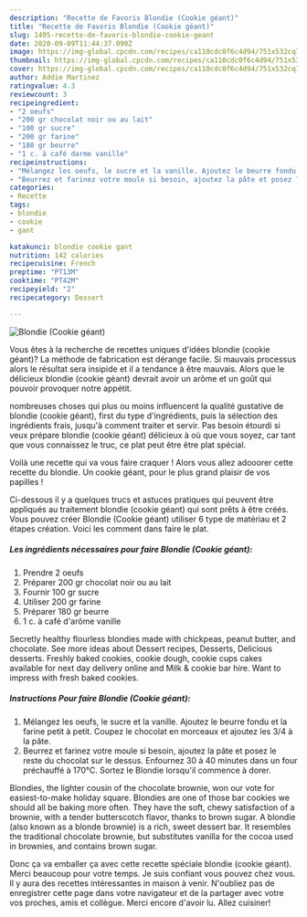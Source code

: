 ```yaml
---
description: "Recette de Favoris Blondie (Cookie géant)"
title: "Recette de Favoris Blondie (Cookie géant)"
slug: 1495-recette-de-favoris-blondie-cookie-geant
date: 2020-09-09T11:44:37.090Z
image: https://img-global.cpcdn.com/recipes/ca110cdc0f6c4d94/751x532cq70/blondie-cookie-geant-photo-principale-de-la-recette.jpg
thumbnail: https://img-global.cpcdn.com/recipes/ca110cdc0f6c4d94/751x532cq70/blondie-cookie-geant-photo-principale-de-la-recette.jpg
cover: https://img-global.cpcdn.com/recipes/ca110cdc0f6c4d94/751x532cq70/blondie-cookie-geant-photo-principale-de-la-recette.jpg
author: Addie Martinez
ratingvalue: 4.3
reviewcount: 3
recipeingredient:
- "2 oeufs"
- "200 gr chocolat noir ou au lait"
- "100 gr sucre"
- "200 gr farine"
- "180 gr beurre"
- "1 c. à café darme vanille"
recipeinstructions:
- "Mélangez les oeufs, le sucre et la vanille. Ajoutez le beurre fondu et la farine petit à petit. Coupez le chocolat en morceaux et ajoutez les 3/4 à la pâte."
- "Beurrez et farinez votre moule si besoin, ajoutez la pâte et posez le reste du chocolat sur le dessus. Enfournez 30 à 40 minutes dans un four préchauffé à 170°C. Sortez le Blondie lorsqu&#39;il commence à dorer."
categories:
- Recette
tags:
- blondie
- cookie
- gant

katakunci: blondie cookie gant 
nutrition: 142 calories
recipecuisine: French
preptime: "PT13M"
cooktime: "PT42M"
recipeyield: "2"
recipecategory: Dessert

---
```



![Blondie (Cookie géant)](https://img-global.cpcdn.com/recipes/ca110cdc0f6c4d94/751x532cq70/blondie-cookie-geant-photo-principale-de-la-recette.jpg)

Vous êtes à la recherche de recettes uniques d'idées blondie (cookie géant)? La méthode de fabrication est dérange facile. Si mauvais processus alors le résultat sera insipide et il a tendance à être mauvais. Alors que le délicieux blondie (cookie géant) devrait avoir un arôme et un goût qui pouvoir provoquer notre appétit.

nombreuses choses qui plus ou moins influencent la qualité gustative de blondie (cookie géant), first du type d'ingrédients, puis la sélection des ingrédients frais, jusqu'à comment traiter et servir. Pas besoin étourdi si veux prépare blondie (cookie géant) délicieux à où que vous soyez, car tant que vous connaissez le truc, ce plat peut être être plat spécial.

Voilà une recette qui va vous faire craquer ! Alors vous allez adooorer cette recette du blondie. Un cookie géant, pour le plus grand plaisir de vos papilles !


Ci-dessous il y a quelques trucs et astuces pratiques qui peuvent être appliqués au traitement blondie (cookie géant) qui sont prêts à être créés. Vous pouvez créer Blondie (Cookie géant) utiliser 6 type de matériau et 2 étapes création. Voici les comment dans faire le plat.

<!--inarticleads1-->

##### Les ingrédients nécessaires pour faire Blondie (Cookie géant):

1. Prendre 2 oeufs
1. Préparer 200 gr chocolat noir ou au lait
1. Fournir 100 gr sucre
1. Utiliser 200 gr farine
1. Préparer 180 gr beurre
1.  1 c. à café d&#39;arôme vanille


Secretly healthy flourless blondies made with chickpeas, peanut butter, and chocolate. See more ideas about Dessert recipes, Desserts, Delicious desserts. Freshly baked cookies, cookie dough, cookie cups cakes available for next day delivery online and Milk &amp; cookie bar hire. Want to impress with fresh baked cookies. 

<!--inarticleads2-->

##### Instructions Pour faire Blondie (Cookie géant):

1. Mélangez les oeufs, le sucre et la vanille. Ajoutez le beurre fondu et la farine petit à petit. Coupez le chocolat en morceaux et ajoutez les 3/4 à la pâte.
1. Beurrez et farinez votre moule si besoin, ajoutez la pâte et posez le reste du chocolat sur le dessus. Enfournez 30 à 40 minutes dans un four préchauffé à 170°C. Sortez le Blondie lorsqu&#39;il commence à dorer.


Blondies, the lighter cousin of the chocolate brownie, won our vote for easiest-to-make holiday square. Blondies are one of those bar cookies we should all be baking more often. They have the soft, chewy satisfaction of a brownie, with a tender butterscotch flavor, thanks to brown sugar. A blondie (also known as a blonde brownie) is a rich, sweet dessert bar. It resembles the traditional chocolate brownie, but substitutes vanilla for the cocoa used in brownies, and contains brown sugar. 


Donc ça va emballer ça avec cette recette spéciale blondie (cookie géant). Merci beaucoup pour votre temps. Je suis confiant vous pouvez chez vous. Il y aura des recettes  intéressantes in maison à venir. N'oubliez pas de enregistrer cette page dans votre navigateur et de la partager avec votre vos proches, amis et collègue. Merci encore d'avoir lu. Allez cuisiner!
